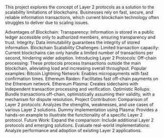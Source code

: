 This project explores the concept of Layer 2 protocols as a solution to the scalability limitations of blockchains. Businesses rely on fast, secure, and reliable information transactions, which current blockchain technology often struggles to deliver due to scaling issues.

Advantages of Blockchain:
Transparency: Information is stored in a public ledger accessible only to authorized members, ensuring transparency and trust.
Integrity: Data immutability guarantees the integrity of stored information.
Blockchain Scalability Challenges:
Limited transaction capacity: Current blockchains can only handle a limited number of transactions per second, hindering wider adoption.
Introducing Layer 2 Protocols:
Off-chain processing: These protocols process transactions outside the main blockchain, alleviating load and increasing overall throughput.
Popular examples:
Bitcoin Lightning Network: Enables micropayments with fast confirmation times.
Ethereum Raiden: Facilitates fast off-chain payments on the Ethereum network.
Ethereum Plasma: Creates sidechains with independent transaction processing and verification.
Optimistic Rollups: Bundle transactions off-chain, optimistically assuming their validity, with a mechanism for dispute resolution.
Project Contribution:
Comparison of Layer 2 protocols: Analyzes the strengths, weaknesses, and use cases of various Layer 2 solutions.
Dummy implementation using Plasma: Provides a hands-on example to illustrate the functionality of a specific Layer 2 protocol.
Future Work:
Expand the comparison: Include additional Layer 2 protocols and emerging solutions.
Evaluate real-world implementations: Analyze performance and adoption of existing Layer 2 applications.

